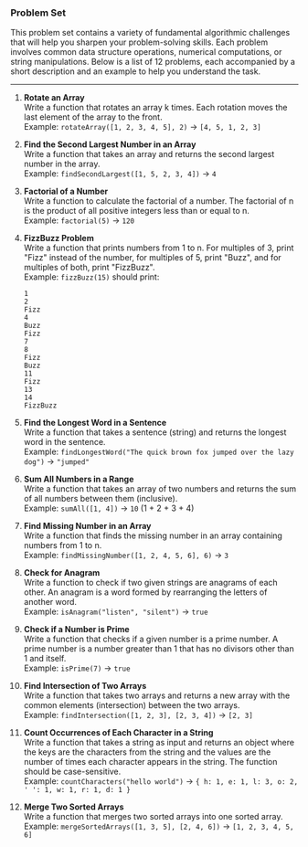 ### Problem Set

This problem set contains a variety of fundamental algorithmic challenges that will help you sharpen your problem-solving skills. Each problem involves common data structure operations, numerical computations, or string manipulations. Below is a list of 12 problems, each accompanied by a short description and an example to help you understand the task.

---

1. **Rotate an Array**  
   Write a function that rotates an array k times. Each rotation moves the last element of the array to the front.  
   Example: `rotateArray([1, 2, 3, 4, 5], 2)` → `[4, 5, 1, 2, 3]`

2. **Find the Second Largest Number in an Array**  
   Write a function that takes an array and returns the second largest number in the array.  
   Example: `findSecondLargest([1, 5, 2, 3, 4])` → `4`

3. **Factorial of a Number**  
   Write a function to calculate the factorial of a number. The factorial of n is the product of all positive integers less than or equal to n.  
   Example: `factorial(5)` → `120`

4. **FizzBuzz Problem**  
   Write a function that prints numbers from 1 to n. For multiples of 3, print "Fizz" instead of the number, for multiples of 5, print "Buzz", and for multiples of both, print "FizzBuzz".  
   Example: `fizzBuzz(15)` should print:  
   ```
   1
   2
   Fizz
   4
   Buzz
   Fizz
   7
   8
   Fizz
   Buzz
   11
   Fizz
   13
   14
   FizzBuzz
   ```

5. **Find the Longest Word in a Sentence**  
   Write a function that takes a sentence (string) and returns the longest word in the sentence.  
   Example: `findLongestWord("The quick brown fox jumped over the lazy dog")` → `"jumped"`

6. **Sum All Numbers in a Range**  
   Write a function that takes an array of two numbers and returns the sum of all numbers between them (inclusive).  
   Example: `sumAll([1, 4])` → `10` (1 + 2 + 3 + 4)

7. **Find Missing Number in an Array**  
   Write a function that finds the missing number in an array containing numbers from 1 to n.  
   Example: `findMissingNumber([1, 2, 4, 5, 6], 6)` → `3`

8. **Check for Anagram**  
   Write a function to check if two given strings are anagrams of each other. An anagram is a word formed by rearranging the letters of another word.  
   Example: `isAnagram("listen", "silent")` → `true`

9. **Check if a Number is Prime**  
   Write a function that checks if a given number is a prime number. A prime number is a number greater than 1 that has no divisors other than 1 and itself.  
   Example: `isPrime(7)` → `true`

10. **Find Intersection of Two Arrays**  
    Write a function that takes two arrays and returns a new array with the common elements (intersection) between the two arrays.  
    Example: `findIntersection([1, 2, 3], [2, 3, 4])` → `[2, 3]`

11. **Count Occurrences of Each Character in a String**  
    Write a function that takes a string as input and returns an object where the keys are the characters from the string and the values are the number of times each character appears in the string. The function should be case-sensitive.  
    Example: `countCharacters("hello world")` → `{ h: 1, e: 1, l: 3, o: 2, ' ': 1, w: 1, r: 1, d: 1 }`

12. **Merge Two Sorted Arrays**  
    Write a function that merges two sorted arrays into one sorted array.  
    Example: `mergeSortedArrays([1, 3, 5], [2, 4, 6])` → `[1, 2, 3, 4, 5, 6]`

